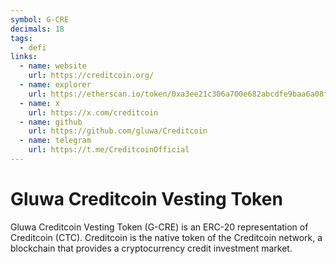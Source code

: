 ```yaml
---
symbol: G-CRE
decimals: 18
tags:
  - defi
links:
  - name: website
    url: https://creditcoin.org/
  - name: explorer
    url: https://etherscan.io/token/0xa3ee21c306a700e682abcdfe9baa6a08f3820419
  - name: x
    url: https://x.com/creditcoin
  - name: github
    url: https://github.com/gluwa/Creditcoin
  - name: telegram
    url: https://t.me/CreditcoinOfficial
---
```


# Gluwa Creditcoin Vesting Token

Gluwa Creditcoin Vesting Token (G-CRE) is an ERC-20 representation of Creditcoin (CTC). Creditcoin is the native token of the Creditcoin network, a blockchain that provides a cryptocurrency credit investment market.
